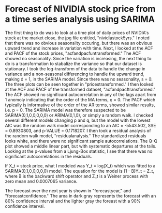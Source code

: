 # Forecast of NIVIDIA stock price from a time series analysis using SARIMA

The first thing to do was to look at a time plot of daily prices of NVIDIA's stock at the market close, the jpg file entitled, "nividiastock5yrs." I noted that there was no obvious seasonality occuring, but there was an obvious upward trend and increase in variation with time. Next, I looked at the ACF and PACF of the stock prices, "acfandpacfuntransformed." The ACF showed no seasonality. Since the variation is increasing, the next thing to do is a transformation to stabalize the variance so that our dataset is stationary. I took the log-transform of the data to handle the change in variance and a non-seasonal differencing to handle the upward trend, making d = 1, in the SARIMA model. Since there was no seasonality, s = 0. The three plots can be seen together in "pricestransformed." I then looked at the ACF and PACF of the transformed dataset, "acfandpacftransformed." The ACF showed no significant autocorrelation in any of the lags apart from 1 anomoly indicating that the order of the MA terms, q = 0. The PACF which typically is informative of the order of the AR terms, showed similar results, i.e. p = 0. The SARIMA model was therefore suspected to be SARIMA(0,1,0,0,0,0,0) or ARIMA(0,1,0), or simply a random walk. I checked several different models changing p and q, but the model with the lowest AIC was the random walk model corresponding to an AIC = -5543.502,  SSE = 0.8930803, and  p-VALUE = 0.1718207. I then took a residual analysis of the random walk model, "residualanalysis." The standardized residuals looks white, and there were no significant sample autocorrelations. The Q-Q plot showed a middle linear part, but with systematic departures at the tails. Looking at the p-values from a Ljung-Box statistic, I see that there was no significant autocorrelations in the residuals.

If X_t = stock price, what I modeled was Y_t = log(X_t) which was fitted to a SARIMA(0,1,0,0,0,0,0) model. The equation for the model is (1 - B)Y_t = Z_t, where B is the backward shift operator and Z_t is a Weiner process with zero mean and 0.0007065 variance.

The forecast over the next year is shown in "forecastyear," and "forecastconfidence." The area in dark gray represents the forecast with an 80% confidence interval and the lighter gray the foreast with a 90% confidence interval.
